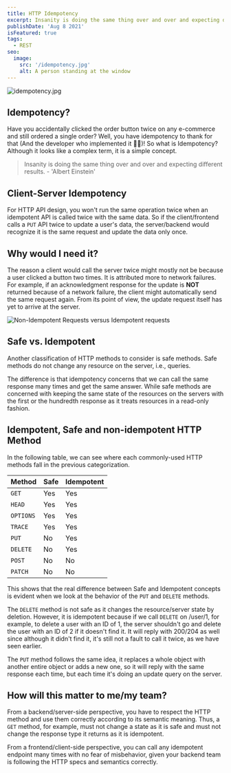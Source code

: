 ```yaml
---
title: HTTP Idempotency
excerpt: Insanity is doing the same thing over and over and expecting different results
publishDate: 'Aug 8 2021'
isFeatured: true
tags:
  - REST
seo:
  image:
    src: '/idempotency.jpg'
    alt: A person standing at the window
---
```


![idempotency.jpg](/idempotency.jpg)

## Idempotency?

Have you accidentally clicked the order button twice on any e-commerce and still ordered a single order? Well, you have idempotency to thank for that (And the developer who implemented it 👨‍💻)!
So what is Idempotency? Although it looks like a complex term, it is a simple concept.

> Insanity is doing the same thing over and over and expecting different results. - 'Albert Einstein'

## Client-Server Idempotency

For HTTP API design, you won't run the same operation twice when an idempotent API is called twice with the same data. So if the client/frontend calls a `PUT` API twice to update a user's data, the server/backend would recognize it is the same request and update the data only once.

## Why would I need it?

The reason a client would call the server twice might mostly not be because a user clicked a button two times. It is attributed more to network failures. For example, if an acknowledgment response for the update is **NOT** returned because of a network failure, the client might automatically send the same request again. From its point of view, the update request itself has yet to arrive at the server.

![Non-Idempotent Requests versus Idempotent requests](/NonIdempVsIdemp.png)

## Safe vs. Idempotent

Another classification of HTTP methods to consider is safe methods.
Safe methods do not change any resource on the server, i.e., queries.

The difference is that idempotency concerns that we can call the same response many times and get the same answer.
While safe methods are concerned with keeping the same state of the resources on the servers with the first or the hundredth response as it treats resources in a read-only fashion.

## Idempotent, Safe and non-idempotent HTTP Method

In the following table, we can see where each commonly-used HTTP methods fall in the previous categorization.

| Method    | Safe | Idempotent |
| --------- | ---- | ---------- |
| `GET`     | Yes  | Yes        |
| `HEAD`    | Yes  | Yes        |
| `OPTIONS` | Yes  | Yes        |
| `TRACE`   | Yes  | Yes        |
| `PUT`     | No   | Yes        |
| `DELETE`  | No   | Yes        |
| `POST`    | No   | No         |
| `PATCH`   | No   | No         |

This shows that the real difference between Safe and Idempotent concepts is evident when we look at the behavior of the `PUT` and `DELETE` methods.

The `DELETE` method is not safe as it changes the resource/server state by deletion. However, it is idempotent because if we call `DELETE` on /user/1, for example, to delete a user with an ID of 1, the server shouldn't go and delete the user with an ID of 2 if it doesn't find it. It will reply with 200/204 as well since although it didn't find it, it's still not a fault to call it twice, as we have seen earlier.

The `PUT` method follows the same idea, it replaces a whole object with another entire object or adds a new one, so it will reply with the same response each time, but each time it's doing an update query on the server.

## How will this matter to me/my team?

From a backend/server-side perspective, you have to respect the HTTP method and use them correctly according to its semantic meaning. Thus, a `GET` method, for example, must not change a state as it is safe and must not change the response type it returns as it is idempotent.

From a frontend/client-side perspective, you can call any idempotent endpoint many times with no fear of misbehavior, given your backend team is following the HTTP specs and semantics correctly.

